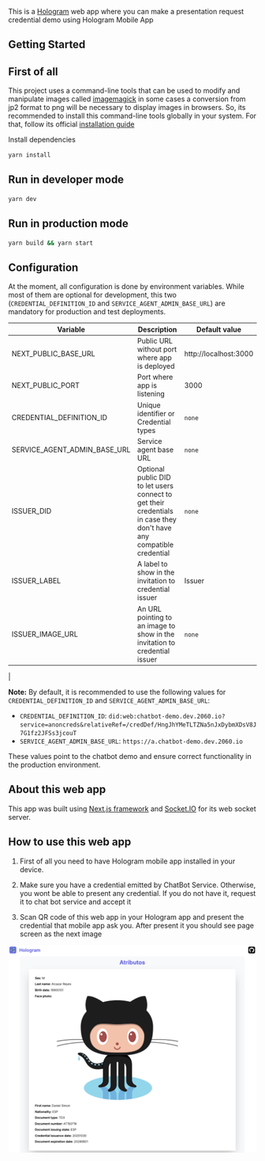 This is a [Hologram](https://hologram.zone/) web app where you can make a presentation request credential demo using Hologram Mobile App

## Getting Started

## First of all

This project uses a command-line tools that can be used to modify and manipulate images called [imagemagick](https://imagemagick.org/script/command-line-tools.php) in some cases a conversion from jp2 format to png will be necessary to display images in browsers. So, its recommended to install this command-line tools globally in your system. For that, follow its official [installation guide](https://imagemagick.org/script/download.php)

Install dependencies

```bash
yarn install
```

## Run in developer mode

```bash
yarn dev
```

## Run in production mode

```bash
yarn build && yarn start
```

## Configuration

At the moment, all configuration is done by environment variables. While most of them are optional for development, this two (`CREDENTIAL_DEFINITION_ID` and `SERVICE_AGENT_ADMIN_BASE_URL`) are mandatory for production and test deployments.

| Variable                     | Description                                                                                                         | Default value         |
| ---------------------------- | ------------------------------------------------------------------------------------------------------------------- | --------------------- |
| NEXT_PUBLIC_BASE_URL         | Public URL without port where app is deployed                                                                       | http://localhost:3000 |
| NEXT_PUBLIC_PORT             | Port where app is listening                                                                                         | 3000                  |
| CREDENTIAL_DEFINITION_ID     | Unique identifier or Credential types                                                                               | `none`                |
| SERVICE_AGENT_ADMIN_BASE_URL | Service agent base URL                                                                                              | `none`                |
| ISSUER_DID                   | Optional public DID to let users connect to get their credentials in case they don't have any compatible credential | `none`                |
| ISSUER_LABEL                 | A label to show in the invitation to credential issuer                                                              | Issuer                |
| ISSUER_IMAGE_URL             | An URL pointing to an image to show in the invitation to credential issuer                                          | `none`                |

|

**Note:** By default, it is recommended to use the following values for `CREDENTIAL_DEFINITION_ID` and `SERVICE_AGENT_ADMIN_BASE_URL`:

- `CREDENTIAL_DEFINITION_ID`: `did:web:chatbot-demo.dev.2060.io?service=anoncreds&relativeRef=/credDef/HngJhYMeTLTZNa5nJxDybmXDsV8J7G1fz2JFSs3jcouT`
- `SERVICE_AGENT_ADMIN_BASE_URL`: `https://a.chatbot-demo.dev.2060.io`

These values point to the chatbot demo and ensure correct functionality in the production environment.

## About this web app

This app was built using [Next.js framework](https://nextjs.org) and [Socket.IO](https://socket.io) for its web socket server.

## How to use this web app

1. First of all you need to have Hologram mobile app installed in your device.

2. Make sure you have a credential emitted by ChatBot Service. Otherwise, you wont be able to present any credential. If you do not have it, request it to chat bot service and accept it

3. Scan QR code of this web app in your Hologram app and present the credential that mobile app ask you. After present it you should see page screen as the next image

![Present credential image](public/images/presented.png)
